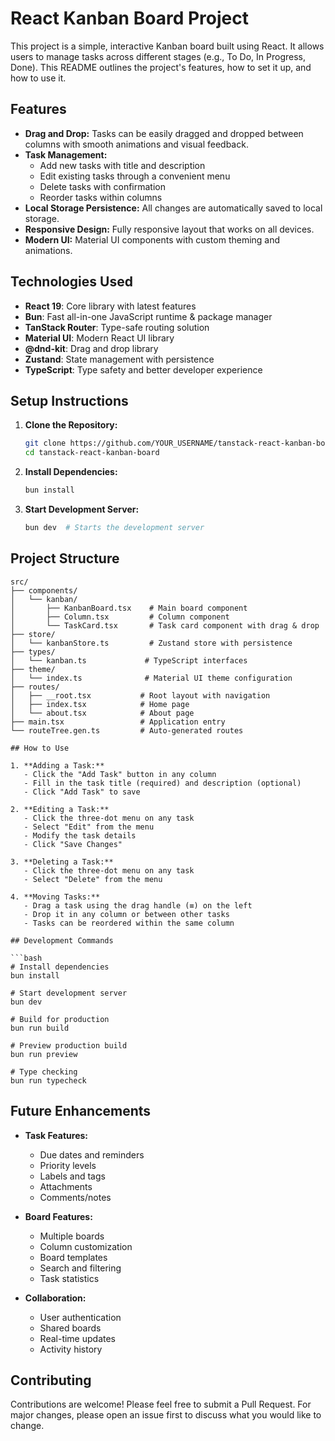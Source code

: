 # React Kanban Board Project

This project is a simple, interactive Kanban board built using React. It allows users to manage tasks across different stages (e.g., To Do, In Progress, Done). This README outlines the project's features, how to set it up, and how to use it.

## Features

- **Drag and Drop:** Tasks can be easily dragged and dropped between columns with smooth animations and visual feedback.
- **Task Management:**
  - Add new tasks with title and description
  - Edit existing tasks through a convenient menu
  - Delete tasks with confirmation
  - Reorder tasks within columns
- **Local Storage Persistence:** All changes are automatically saved to local storage.
- **Responsive Design:** Fully responsive layout that works on all devices.
- **Modern UI:** Material UI components with custom theming and animations.

## Technologies Used

- **React 19**: Core library with latest features
- **Bun**: Fast all-in-one JavaScript runtime & package manager
- **TanStack Router**: Type-safe routing solution
- **Material UI**: Modern React UI library
- **@dnd-kit**: Drag and drop library
- **Zustand**: State management with persistence
- **TypeScript**: Type safety and better developer experience

## Setup Instructions

1. **Clone the Repository:**

   ```bash
   git clone https://github.com/YOUR_USERNAME/tanstack-react-kanban-board.git
   cd tanstack-react-kanban-board
   ```

2. **Install Dependencies:**

   ```bash
   bun install
   ```

3. **Start Development Server:**
   ```bash
   bun dev  # Starts the development server
   ```

## Project Structure

````
src/
├── components/
│   └── kanban/
│       ├── KanbanBoard.tsx    # Main board component
│       ├── Column.tsx         # Column component
│       └── TaskCard.tsx       # Task card component with drag & drop
├── store/
│   └── kanbanStore.ts         # Zustand store with persistence
├── types/
│   └── kanban.ts             # TypeScript interfaces
├── theme/
│   └── index.ts              # Material UI theme configuration
├── routes/
│   ├── __root.tsx           # Root layout with navigation
│   ├── index.tsx            # Home page
│   └── about.tsx            # About page
├── main.tsx                 # Application entry
└── routeTree.gen.ts         # Auto-generated routes

## How to Use

1. **Adding a Task:**
   - Click the "Add Task" button in any column
   - Fill in the task title (required) and description (optional)
   - Click "Add Task" to save

2. **Editing a Task:**
   - Click the three-dot menu on any task
   - Select "Edit" from the menu
   - Modify the task details
   - Click "Save Changes"

3. **Deleting a Task:**
   - Click the three-dot menu on any task
   - Select "Delete" from the menu

4. **Moving Tasks:**
   - Drag a task using the drag handle (≡) on the left
   - Drop it in any column or between other tasks
   - Tasks can be reordered within the same column

## Development Commands

```bash
# Install dependencies
bun install

# Start development server
bun dev

# Build for production
bun run build

# Preview production build
bun run preview

# Type checking
bun run typecheck
````

## Future Enhancements

- **Task Features:**

  - Due dates and reminders
  - Priority levels
  - Labels and tags
  - Attachments
  - Comments/notes

- **Board Features:**

  - Multiple boards
  - Column customization
  - Board templates
  - Search and filtering
  - Task statistics

- **Collaboration:**
  - User authentication
  - Shared boards
  - Real-time updates
  - Activity history

## Contributing

Contributions are welcome! Please feel free to submit a Pull Request. For major changes, please open an issue first to discuss what you would like to change.
